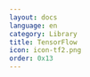 ```yaml
---
layout: docs
language: en
category: Library
title: TensorFlow
icon: icon-tf2.png
order: 0x13
---
```


